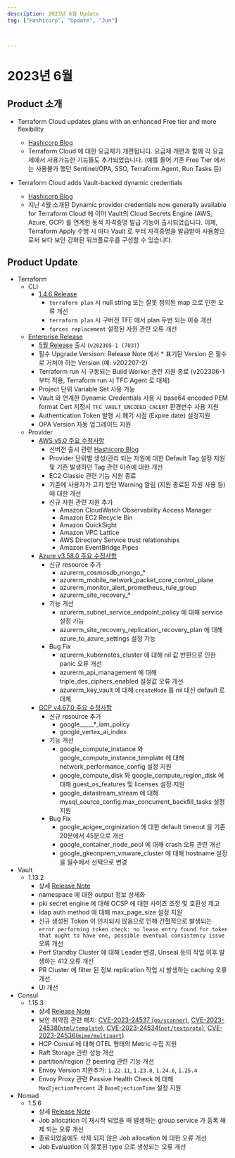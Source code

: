 ```yaml
---
description: 2023년 6월 Update
tag: ["Hashicorp", "Update", "Jun"]



---
```


# 2023년 6월



## Product 소개

- Terraform Cloud updates plans with an enhanced Free tier and more flexibility

  - [Hashicorp Blog](https://www.hashicorp.com/blog/terraform-cloud-updates-plans-with-an-enhanced-free-tier-and-more-flexibility)
  - Terraform Cloud 에 대한 요금제가 개편됩니다. 요금제 개편과 함께 각 요금제에서 사용가능한 기능들도 추가되었습니다. (예를 들어 기존 Free Tier 에서는 사용불가 했던 Sentinel/OPA, SSO, Terraform Agent, Run Tasks 등) 
- Terraform Cloud adds Vault-backed dynamic credentials
  - [Hashicorp Blog](https://www.hashicorp.com/blog/terraform-cloud-adds-vault-backed-dynamic-credentials)
  - 지난 4월 소개된 Dynamic provider credentials now generally available for Terraform Cloud 에 이어 Vault의 Cloud Secrets Engine (AWS, Azure, GCP) 를 연계한 동적 자격증명 발급 기능이 출시되었습니다. 이제, Terraform Apply 수행 시 마다 Vault 로 부터 자격증명을 발급받아 사용함으로써 보다 보안 강화된 워크플로우를 구성할 수 있습니다. 



## Product Update

- Terraform
  - CLI
    - [1.4.6 Release](https://github.com/hashicorp/terraform/releases/tag/v1.4.6)
      - `terraform plan` 시 null string 또는 잘못 정의된 map 으로 인한 오류 개선
      - `terraform plan` 시 구버전 TFE 에서 plan 두번 되는 이슈 개선
      - `forces replacement` 설정된 자원 관련 오류 개선
  - [Enterprise Release](https://developer.hashicorp.com/terraform/enterprise/releases)
    - [5월 Release](https://developer.hashicorp.com/terraform/enterprise/releases/2023/v202305-1) 출시 (`v202305-1 (703)`)
    - 필수 Upgrade Versison: Release Note 에서 * 표기된 Version 은 필수로 거쳐야 하는 Version (예: v202207-2)
    - Terraform run 시 구동되는 Build Worker 관련 지원 종료 (v202306-1 부터 적용, Terraform run 시 TFC Agent 로 대체)
    - Project 단위 Variable Set 사용 가능
    - Vault 와 연계한 Dynamic Credentials 사용 시 base64 encoded PEM format Cert 지정시 `TFC_VAULT_ENCODED_CACERT` 환경변수 사용 지원
    - Authentication Token 발행 시 폐기 시점 (Expire date) 설정지원
    - OPA Version 자동 업그레이드 지원
  - Provider
    - [AWS v5.0 주요 수정사항](https://github.com/hashicorp/terraform-provider-aws/releases/tag/v5.0.0)
      - 신버전 출시 관련 [Hashicorp Blog](https://www.hashicorp.com/blog/terraform-aws-provider-5-0-adds-updates-to-default-tags)
      - Provider 단위별 생성/관리 되는 자원에 대한 Default Tag 설정 지원 및 기존 발생하던 Tag 관련 이슈에 대한 개선
      - EC2 Classic 관련 기능 지원 종료
      - 기존에 사용자가 고지 받던 Warning 알림 (지원 종료된 자원 사용 등) 에 대한 개선
      - 신규 자원 관련 지원 추가
        - Amazon CloudWatch Observability Access Manager
        - Amazon EC2 Recycle Bin
        - Amazon QuickSight
        - Amazon VPC Lattice
        - AWS Directory Service trust relationships
        - Amazon EventBridge Pipes
    - [Azure v3.58.0 주요 수정사항](https://github.com/hashicorp/terraform-provider-azurerm/releases/tag/v3.58.0)
      - 신규 resource 추가
        - azurerm_cosmosdb_mongo_*
        - azurerm_mobile_network_packet_core_control_plane
        - azurerm_monitor_alert_prometheus_rule_group
        - azurerm_site_recovery_*
      - 기능 개선
        - azurerm_subnet_service_endpoint_policy 에 대해 service 설정 가능
        - azurerm_site_recovery_replication_recovery_plan 에 대해 azure_to_azure_settings 설정 가능
      - Bug Fix
        - azurerm_kubernetes_cluster 에 대해 nil 값 반환으로 인한 panic 오류 개선
        - azurerm_api_management 에 대해 triple_des_ciphers_enabled 설정값 오류 개선
        - azurerm_key_vault 에 대해 `createMode` 를 nil 대신 default 로 대체
    - [GCP v4.67.0 주요 수정사항](https://github.com/hashicorp/terraform-provider-google/releases/tag/v4.67.0) 
      -  신규 resource 추가
         -  google_____*_iam_policy 
         -  google_vertex_ai_index
      -  기능 개선
         -  google_compute_instance 와 google_compute_instance_template 에 대해 network_performance_config 설정 지원
         -  google_compute_disk 와 google_compute_region_disk 에 대해 guest_os_features 및 licenses 설정 지원
         -  google_datastream_stream 에 대해 mysql_source_config.max_concurrent_backfill_tasks 설정 지원
      -  Bug Fix
         -  google_apigee_orginization 에 대한 default timeout 을 기존 20분에서 45분으로 개선
         -  google_container_node_pool 에 대해 crash 오류 관련 개선
         -  google_gkeonprem_vmware_cluster 에 대해 hostname 설정을 필수에서 선택으로 변경
- Vault
  - 1.13.2
    - 상세 [Release Note](https://github.com/hashicorp/vault/releases/tag/v1.13.2)
    - namespace 에 대한 output 정보 상세화
    - pki secret engine 에 대해 OCSP 에 대한 사이즈 조정 및 호환성 제고 
    - ldap auth method 에 대해 max_page_size 설정 지원
    - 신규 생성된 Token 이 인지되지 않음으로 인해 간헐적으로 발생되는  `error performing token check: no lease entry found for token that ought to have one, possible eventual consistency issue` 오류 개선
    - Perf Standby Cluster 에 대해 Leader 변경, Unseal 등의 작업 이후 발생하는 412 오류 개선
    - PR Cluster 에 filter 된 정보 replication 작업 시 발생하는 caching 오류 개선
    - UI 개선
- Consul
  - 1.15.3
    - 상세 [Release Note](https://github.com/hashicorp/consul/releases/tag/v1.15.3)
    - 보안 취약점 관련 패치: [CVE-2023-24537 (`go/scanner`)](https://github.com/advisories/GHSA-9f7g-gqwh-jpf5), [CVE-2023-24538(`html/template`)](https://github.com/advisories/GHSA-v4m2-x4rp-hv22), [CVE-2023-24534(`net/textproto`)](https://github.com/advisories/GHSA-8v5j-pwr7-w5f8), [CVE-2023-24536(`mime/multipart`)](https://github.com/advisories/GHSA-9f7g-gqwh-jpf5) 
    - HCP Consul 에 대해 OTEL 형태의 Metric 수집 지원
    - Raft Storage 관련 성능 개선
    - partition/region 간 peering 관련 기능 개선 
    - Envoy Version 지원추가: `1.22.11`, `1.23.8`, `1.24.6`, `1.25.4`
    - Envoy Proxy 관련 Passive Health Check 에 대해 `MaxEjectionPercent` 과 `BaseEjectionTime` 설정 지원
- Nomad
  - 1.5.6
    - 상세 [Release Note](https://github.com/hashicorp/nomad/releases/tag/v1.5.6)
    - Job allocation 이 재시작 되었을 때 발생하는 group service 가 등록 해제 되는 오류 개선
    - 종료되었음에도 삭제 되지 않은  Job allocation 에 대한 오류 개선
    - Job Evaluation 이 잘못된 type 으로 생성되는 오류 개선
